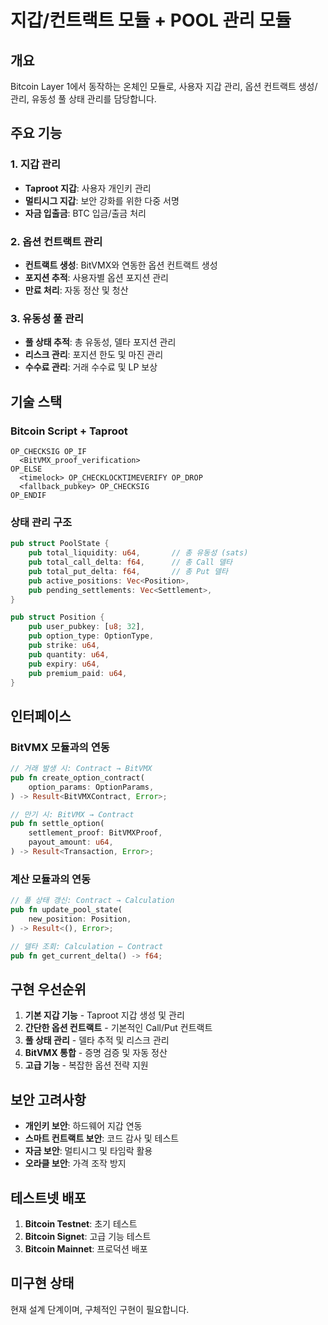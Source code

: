 # 지갑/컨트랙트 모듈 + POOL 관리 모듈

## 개요
Bitcoin Layer 1에서 동작하는 온체인 모듈로, 사용자 지갑 관리, 옵션 컨트랙트 생성/관리, 유동성 풀 상태 관리를 담당합니다.

## 주요 기능

### 1. 지갑 관리
- **Taproot 지갑**: 사용자 개인키 관리
- **멀티시그 지갑**: 보안 강화를 위한 다중 서명
- **자금 입출금**: BTC 입금/출금 처리

### 2. 옵션 컨트랙트 관리
- **컨트랙트 생성**: BitVMX와 연동한 옵션 컨트랙트 생성
- **포지션 추적**: 사용자별 옵션 포지션 관리
- **만료 처리**: 자동 정산 및 청산

### 3. 유동성 풀 관리
- **풀 상태 추적**: 총 유동성, 델타 포지션 관리
- **리스크 관리**: 포지션 한도 및 마진 관리
- **수수료 관리**: 거래 수수료 및 LP 보상

## 기술 스택

### Bitcoin Script + Taproot
```bitcoin
OP_CHECKSIG OP_IF
  <BitVMX_proof_verification>
OP_ELSE
  <timelock> OP_CHECKLOCKTIMEVERIFY OP_DROP
  <fallback_pubkey> OP_CHECKSIG
OP_ENDIF
```

### 상태 관리 구조
```rust
pub struct PoolState {
    pub total_liquidity: u64,       // 총 유동성 (sats)
    pub total_call_delta: f64,      // 총 Call 델타
    pub total_put_delta: f64,       // 총 Put 델타
    pub active_positions: Vec<Position>,
    pub pending_settlements: Vec<Settlement>,
}

pub struct Position {
    pub user_pubkey: [u8; 32],
    pub option_type: OptionType,
    pub strike: u64,
    pub quantity: u64,
    pub expiry: u64,
    pub premium_paid: u64,
}
```

## 인터페이스

### BitVMX 모듈과의 연동
```rust
// 거래 발생 시: Contract → BitVMX
pub fn create_option_contract(
    option_params: OptionParams,
) -> Result<BitVMXContract, Error>;

// 만기 시: BitVMX → Contract
pub fn settle_option(
    settlement_proof: BitVMXProof,
    payout_amount: u64,
) -> Result<Transaction, Error>;
```

### 계산 모듈과의 연동
```rust
// 풀 상태 갱신: Contract → Calculation
pub fn update_pool_state(
    new_position: Position,
) -> Result<(), Error>;

// 델타 조회: Calculation ← Contract
pub fn get_current_delta() -> f64;
```

## 구현 우선순위

1. **기본 지갑 기능** - Taproot 지갑 생성 및 관리
2. **간단한 옵션 컨트랙트** - 기본적인 Call/Put 컨트랙트
3. **풀 상태 관리** - 델타 추적 및 리스크 관리
4. **BitVMX 통합** - 증명 검증 및 자동 정산
5. **고급 기능** - 복잡한 옵션 전략 지원

## 보안 고려사항

- **개인키 보안**: 하드웨어 지갑 연동
- **스마트 컨트랙트 보안**: 코드 감사 및 테스트
- **자금 보안**: 멀티시그 및 타임락 활용
- **오라클 보안**: 가격 조작 방지

## 테스트넷 배포

1. **Bitcoin Testnet**: 초기 테스트
2. **Bitcoin Signet**: 고급 기능 테스트
3. **Bitcoin Mainnet**: 프로덕션 배포

## 미구현 상태
현재 설계 단계이며, 구체적인 구현이 필요합니다.